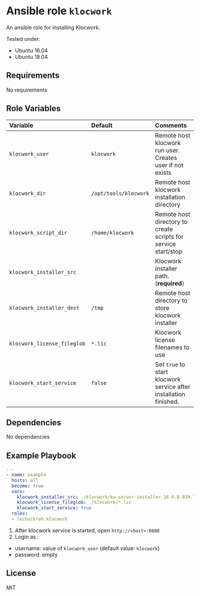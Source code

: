 # Ansible role `klocwork`

An ansible role for installing Klocwork.

Tested under:
* Ubuntu 16.04
* Ubuntu 18.04

## Requirements

No requirements

## Role Variables

| Variable                    | Default               | Comments                       |
|:----------------------------|:----------------------|:-------------------------------|
| `klocwork_user`             | `klocwork`            | Remote host klocwork run user. Creates user if not exists |
| `klocwork_dir`              | `/opt/tools/klocwork` | Remote host klocwork installation directory |
| `klocwork_script_dir`       | `/home/klocwork`      | Remote host directory to create scripts for service start/stop |
| `klocwork_installer_src`    |         | Klocwork installer path. (**required**) |
| `klocwork_installer_dest`   | `/tmp`  | Remote host directory to store klocwork installer |
| `klocwork_license_fileglob` | `*.lic` | Klocwork license filenames to use |
| `klocwork_start_service`    | `false` | Set `true` to start klocwork service after installation finished. |

## Dependencies

No dependencies

## Example Playbook

```yaml
---
- name: example
  hosts: all
  become: true
  vars:
    klocwork_installer_src: ./klocwork/kw-server-installer.18.0.0.939.linux64.sh
    klocwork_license_fileglob: ./klocwork/*.lic
    klocwork_start_service: true
  roles:
  - lechuckroh.klocwork
```

1. After klocwork service is started, open `http://<host>:8080`
2. Login as :
  * username: value of `klocwork_user` (default value:  `klocwork`)
  * password: empty

## License
MIT
